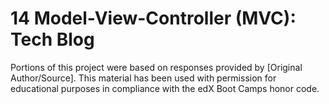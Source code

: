 # 14 Model-View-Controller (MVC): Tech Blog

Portions of this project were based on responses provided by [Original Author/Source]. This material has been used with permission for educational purposes in compliance with the edX Boot Camps honor code.
